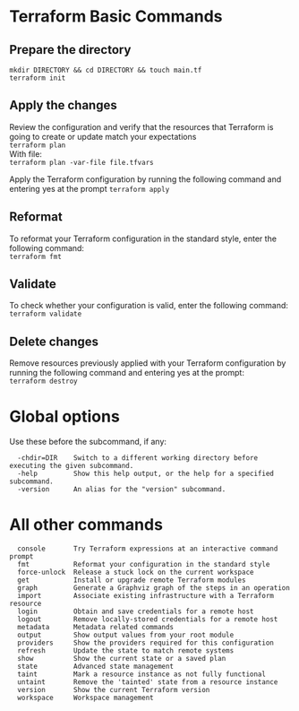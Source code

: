 # Terraform Basic Commands

## Prepare the directory
`mkdir DIRECTORY && cd DIRECTORY && touch main.tf`  
`terraform init`

## Apply the changes
Review the configuration and verify that the resources that Terraform is going to create or update match your expectations  
`terraform plan`  
With file:  
`terraform plan -var-file file.tfvars`  

Apply the Terraform configuration by running the following command and entering yes at the prompt
`terraform apply`


## Reformat
To reformat your Terraform configuration in the standard style, enter the following command:  
`terraform fmt`

## Validate
To check whether your configuration is valid, enter the following command:  
`terraform validate`

## Delete changes
Remove resources previously applied with your Terraform configuration by running the following command and entering yes at the prompt:  
`terraform destroy`

# Global options
Use these before the subcommand, if any:
```
  -chdir=DIR    Switch to a different working directory before executing the given subcommand.
  -help         Show this help output, or the help for a specified subcommand.
  -version      An alias for the "version" subcommand.
```

# All other commands
```
  console       Try Terraform expressions at an interactive command prompt
  fmt           Reformat your configuration in the standard style
  force-unlock  Release a stuck lock on the current workspace
  get           Install or upgrade remote Terraform modules
  graph         Generate a Graphviz graph of the steps in an operation
  import        Associate existing infrastructure with a Terraform resource
  login         Obtain and save credentials for a remote host
  logout        Remove locally-stored credentials for a remote host
  metadata      Metadata related commands
  output        Show output values from your root module
  providers     Show the providers required for this configuration
  refresh       Update the state to match remote systems
  show          Show the current state or a saved plan
  state         Advanced state management
  taint         Mark a resource instance as not fully functional
  untaint       Remove the 'tainted' state from a resource instance
  version       Show the current Terraform version
  workspace     Workspace management
```